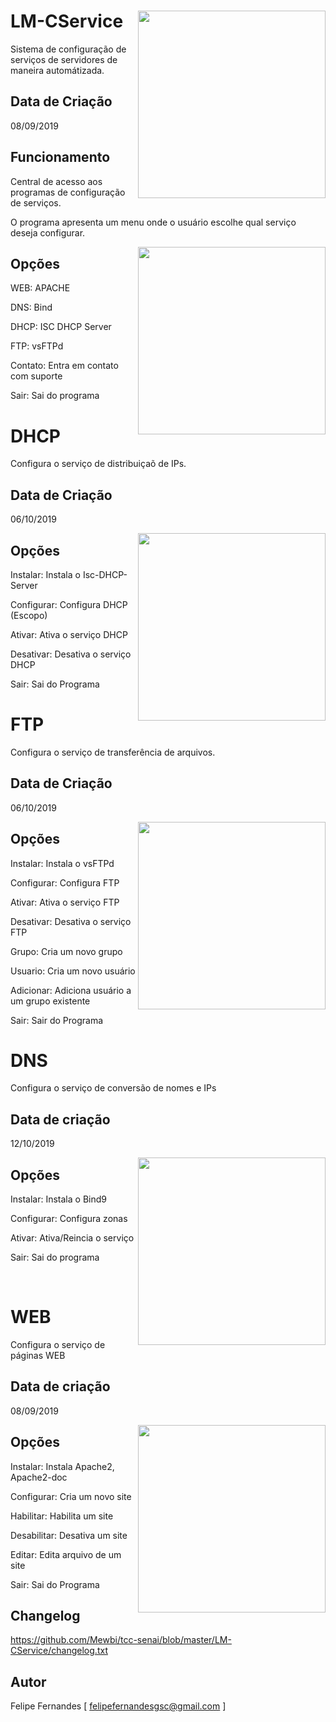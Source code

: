 # LM-CService <img src='https://i.imgur.com/QRfwwXd.png' align='right' height='300'>
Sistema de configuração de serviços de servidores de maneira automátizada.

## Data de Criação
08/09/2019

## Funcionamento
Central de acesso aos programas de configuração de serviços.
   
O programa apresenta um menu onde o usuário escolhe qual serviço deseja configurar.

<img src='https://i.imgur.com/lHtDQN7.jpg' align='right' height='300'>

## Opções
WEB: APACHE

DNS: Bind

DHCP: ISC DHCP Server

FTP: vsFTPd

Contato: Entra em contato com suporte

Sair: Sai do programa

# DHCP
Configura o serviço de distribuiçaõ de IPs.

## Data de Criação
06/10/2019

<img src='https://i.imgur.com/8LupIYz.jpg' align='right' height='300'>

## Opções
Instalar: Instala o Isc-DHCP-Server 

Configurar: Configura DHCP (Escopo) 

Ativar: Ativa o serviço DHCP 

Desativar: Desativa o serviço DHCP 

Sair: Sai do Programa 

# FTP
Configura o serviço de transferência de arquivos.

## Data de Criação
06/10/2019

<img src='https://i.imgur.com/VbHxKIF.jpg' align='right' height='300'>

## Opções
Instalar: Instala o vsFTPd

Configurar: Configura FTP
   
Ativar: Ativa o serviço FTP
   
Desativar: Desativa o serviço FTP
   
Grupo: Cria um novo grupo
   
Usuario: Cria um novo usuário
   
Adicionar: Adiciona usuário a um grupo existente
   
Sair: Sair do Programa

# DNS
Configura o serviço de conversão de nomes e IPs

## Data de criação
12/10/2019

<img src='https://i.imgur.com/8LupIYz.jpg' align='right' height='300'>

## Opções
Instalar: Instala o Bind9 

Configurar: Configura zonas

Ativar: Ativa/Reincia o serviço

Sair: Sai do programa

<br />

# WEB
Configura o serviço de páginas WEB

## Data de criação
08/09/2019

<img src='https://i.imgur.com/7gtDb0x.jpg' align='right' height='300'>

## Opções
Instalar: Instala Apache2, Apache2-doc

Configurar: Cria um novo site

Habilitar: Habilita um site

Desabilitar: Desativa um site

Editar: Edita arquivo de um site

Sair: Sai do Programa
   
## Changelog
https://github.com/Mewbi/tcc-senai/blob/master/LM-CService/changelog.txt

## Autor
Felipe Fernandes [ felipefernandesgsc@gmail.com ]
